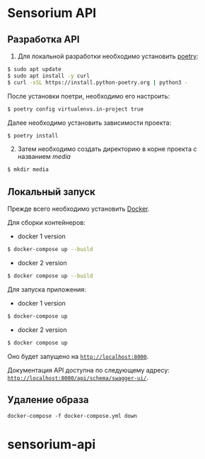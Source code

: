 # Sensorium API

## Разработка API

1. Для локальной разработки необходимо установить [poetry](https://python-poetry.org/):

```bash
$ sudo apt update
$ sudo apt install -y curl
$ curl -sSL https://install.python-poetry.org | python3 -
```

После установки поетри, необходимо его настроить:

```bash
$ poetry config virtualenvs.in-project true
```

Далее необходимо установить зависимости проекта:

```bash
$ poetry install
```

2. Затем необходимо создать директорию в корне проекта с названием *media*

```bash
$ mkdir media
```

## Локальный запуск
Прежде всего необходимо установить [Docker](https://docs.docker.com/engine/install/).

Для сборки контейнеров:

- docker 1 version
```bash
$ docker-compose up --build
```

- docker 2 version
```bash
$ docker compose up --build
```

Для запуска приложения:

- docker 1 version
```bash
$ docker-compose up
```

- docker 2 version
```bash
$ docker compose up
```

Оно будет запущено на [`http://localhost:8000`](http://localhost:8000).

Документация API доступна по следующему адресу: [`http://localhost:8000/api/schema/swagger-ui/`](http://localhost:8000/api/schema/swagger-ui/).

## Удаление образа

```
docker-compose -f docker-compose.yml down
```

# sensorium-api
